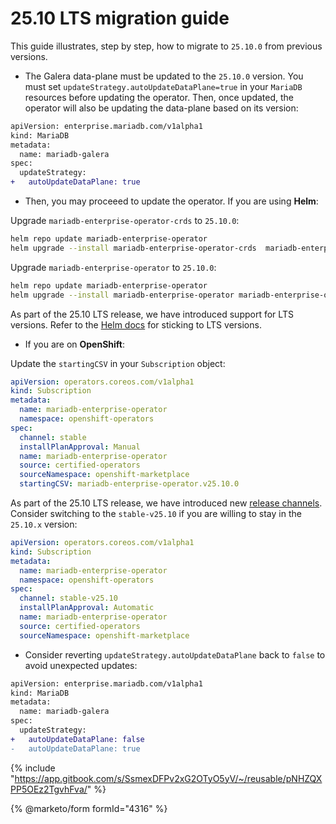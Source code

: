 # 25.10 LTS migration guide

This guide illustrates, step by step, how to migrate to `25.10.0` from previous versions. 


- The Galera data-plane must be updated to the `25.10.0` version. You must set `updateStrategy.autoUpdateDataPlane=true` in your `MariaDB` resources before updating the operator. Then, once updated, the operator will also be updating the data-plane based on its version:
```diff
apiVersion: enterprise.mariadb.com/v1alpha1
kind: MariaDB
metadata:
  name: mariadb-galera
spec:
  updateStrategy:
+   autoUpdateDataPlane: true
```

- Then, you may proceeed to update the operator. If you are using __Helm__:

Upgrade `mariadb-enterprise-operator-crds` to `25.10.0`:
```bash
helm repo update mariadb-enterprise-operator
helm upgrade --install mariadb-enterprise-operator-crds  mariadb-enterprise-operator/mariadb-enterprise-operator-crds --version 25.10.0
```

Upgrade `mariadb-enterprise-operator` to `25.10.0`:
```bash 
helm repo update mariadb-enterprise-operator
helm upgrade --install mariadb-enterprise-operator mariadb-enterprise-operator/mariadb-enterprise-operator --version 25.10.0 
```

As part of the 25.10 LTS release, we have introduced support for LTS versions. Refer to the [Helm docs](https://mariadb.com/docs/tools/mariadb-enterprise-operator/installation/helm#long-term-support-versions) for sticking to LTS versions.

- If you are on __OpenShift__:


Update the `startingCSV` in your `Subscription` object:
```yaml
apiVersion: operators.coreos.com/v1alpha1
kind: Subscription
metadata:
  name: mariadb-enterprise-operator
  namespace: openshift-operators
spec:
  channel: stable
  installPlanApproval: Manual
  name: mariadb-enterprise-operator
  source: certified-operators
  sourceNamespace: openshift-marketplace
  startingCSV: mariadb-enterprise-operator.v25.10.0
``` 

As part of the 25.10 LTS release, we have introduced new [release channels](https://mariadb.com/docs/tools/mariadb-enterprise-operator/installation/openshift#release-channels). Consider switching to the `stable-v25.10` if you are willing to stay in the `25.10.x` version:

```yaml
apiVersion: operators.coreos.com/v1alpha1
kind: Subscription
metadata:
  name: mariadb-enterprise-operator
  namespace: openshift-operators
spec:
  channel: stable-v25.10
  installPlanApproval: Automatic
  name: mariadb-enterprise-operator
  source: certified-operators
  sourceNamespace: openshift-marketplace
``` 

- Consider reverting `updateStrategy.autoUpdateDataPlane` back to `false` to avoid unexpected updates:

```diff
apiVersion: enterprise.mariadb.com/v1alpha1
kind: MariaDB
metadata:
  name: mariadb-galera
spec:
  updateStrategy:
+   autoUpdateDataPlane: false
-   autoUpdateDataPlane: true
```

{% include "https://app.gitbook.com/s/SsmexDFPv2xG2OTyO5yV/~/reusable/pNHZQXPP5OEz2TgvhFva/" %}


{% @marketo/form formId="4316" %}